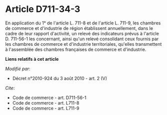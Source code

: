 # Article D711-34-3

En application du 1° de l'article L. 711-8 et de l'article L. 711-9, les chambres de commerce et d'industrie de région
établissent annuellement, dans le cadre de leur rapport d'activité, un relevé des indicateurs prévus à l'article D. 711-56-1
les concernant, ainsi qu'un relevé consolidant ceux fournis par les chambres de commerce et d'industrie territoriales,
qu'elles transmettent à l'assemblée des chambres françaises de commerce et d'industrie.

**Liens relatifs à cet article**

_Modifié par_:

  - Décret n°2010-924 du 3 août 2010 - art. 2 (V)

_Cite_:

  - Code de commerce - art. D711-56-1
  - Code de commerce - art. L711-8
  - Code de commerce - art. L711-9
